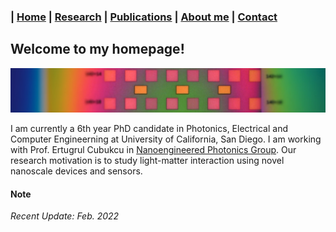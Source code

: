 ### | [Home](/index.md) | [Research](/research/index.md) | [Publications](/publications/index.md) | [About me](/aboutme/index.md) | [Contact](/contact/index.md)
## Welcome to my homepage!

![](Images/ebl-developed-10X_banner.jpeg)

I am currently a 6th year PhD candidate in Photonics, Electrical and Computer Engineerning at University of California, San Diego. I am working with Prof. Ertugrul Cubukcu in [Nanoengineered Photonics Group](http://cubukcu.ucsd.edu/Cubukcu_Lab-UCSD/Home.html). Our research motivation is to study light-matter interaction using novel nanoscale devices and sensors.

#### Note

_Recent Update: Feb. 2022_
